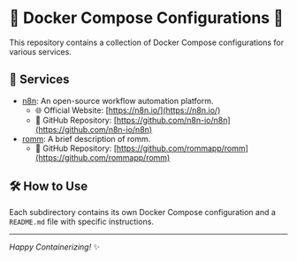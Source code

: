 # 🐳 Docker Compose Configurations 🐳

This repository contains a collection of Docker Compose configurations for various services.

## 🚀 Services

- [n8n](./n8n/README.md): An open-source workflow automation platform.
  - 🌐 Official Website: [https://n8n.io/](https://n8n.io/)
  - 🐙 GitHub Repository: [https://github.com/n8n-io/n8n](https://github.com/n8n-io/n8n)
- [romm](./romm/README.md): A brief description of romm.
  - 🐙 GitHub Repository: [https://github.com/rommapp/romm](https://github.com/rommapp/romm)

## 🛠️ How to Use

Each subdirectory contains its own Docker Compose configuration and a `README.md` file with specific instructions.

---
_Happy Containerizing!_ ✨